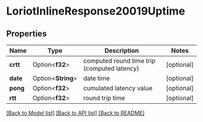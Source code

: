 # LoriotInlineResponse20019Uptime

## Properties

Name | Type | Description | Notes
------------ | ------------- | ------------- | -------------
**crtt** | Option<**f32**> | computed round time trip (computed latency) | [optional]
**date** | Option<**String**> | date time | [optional]
**pong** | Option<**f32**> | cumulated latency value | [optional]
**rtt** | Option<**f32**> | round trip time | [optional]

[[Back to Model list]](../README.md#documentation-for-models) [[Back to API list]](../README.md#documentation-for-api-endpoints) [[Back to README]](../README.md)


